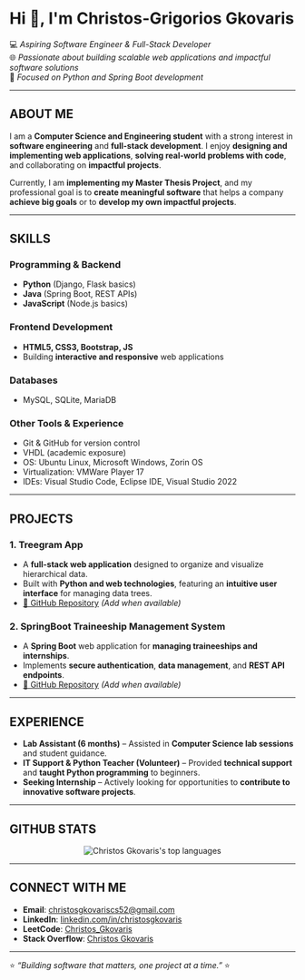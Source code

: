 # Hi 👋, I'm **Christos-Grigorios Gkovaris**  

💻 *Aspiring Software Engineer & Full-Stack Developer*  
🌐 *Passionate about building scalable web applications and impactful software solutions*  
🎯 *Focused on Python and Spring Boot development*  

---

## ABOUT ME
I am a **Computer Science and Engineering student** with a strong interest in **software engineering** and **full-stack development**. I enjoy **designing and implementing web applications**, **solving real-world problems with code**, and collaborating on **impactful projects**.  

Currently, I am **implementing my Master Thesis Project**, and my professional goal is to **create meaningful software** that helps a company **achieve big goals** or to **develop my own impactful projects**.  

---

## SKILLS

### **Programming & Backend**
- **Python** (Django, Flask basics)  
- **Java** (Spring Boot, REST APIs)  
- **JavaScript** (Node.js basics)

### **Frontend Development**
- **HTML5, CSS3, Bootstrap, JS**  
- Building **interactive and responsive** web applications

### **Databases**
- MySQL, SQLite, MariaDB

### **Other Tools & Experience**
- Git & GitHub for version control  
- VHDL (academic exposure)  
- OS: Ubuntu Linux, Microsoft Windows, Zorin OS  
- Virtualization: VMWare Player 17 
- IDEs: Visual Studio Code, Eclipse IDE, Visual Studio 2022

---

## PROJECTS

### **1. Treegram App**
- A **full-stack web application** designed to organize and visualize hierarchical data.  
- Built with **Python and web technologies**, featuring an **intuitive user interface** for managing data trees.  
- [🔗 GitHub Repository](#) *(Add when available)*

### **2. SpringBoot Traineeship Management System**
- A **Spring Boot** web application for **managing traineeships and internships**.  
- Implements **secure authentication**, **data management**, and **REST API endpoints**.  
- [🔗 GitHub Repository](#) *(Add when available)*

---

## EXPERIENCE

- **Lab Assistant (6 months)** – Assisted in **Computer Science lab sessions** and student guidance.  
- **IT Support & Python Teacher (Volunteer)** – Provided **technical support** and **taught Python programming** to beginners.  
- **Seeking Internship** – Actively looking for opportunities to **contribute to innovative software projects**.

---

## GITHUB STATS
<p align="center">
  <img src="https://github-readme-stats.vercel.app/api/top-langs?username=ChristosGkovaris&show_icons=true&locale=en&layout=compact" alt="Christos Gkovaris's top languages" />
</p>

---

## CONNECT WITH ME
- **Email**: [christosgkovariscs52@gmail.com](mailto:christosgkovariscs52@gmail.com)  
- **LinkedIn**: [linkedin.com/in/christosgkovaris](https://www.linkedin.com/in/christosgkovaris)  
- **LeetCode**: [Christos_Gkovaris](https://leetcode.com/u/Christos_Gkovaris/)  
- **Stack Overflow**: [Christos Gkovaris](https://stackoverflow.com/users/22057068/christos-gkovaris)

---

⭐ *“Building software that matters, one project at a time.”* ⭐
